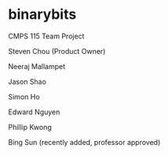 binarybits
==========

CMPS 115 Team Project

Steven Chou (Product Owner)

Neeraj Mallampet

Jason Shao

Simon Ho

Edward Nguyen

Phillip Kwong

Bing Sun (recently added, professor approved)
